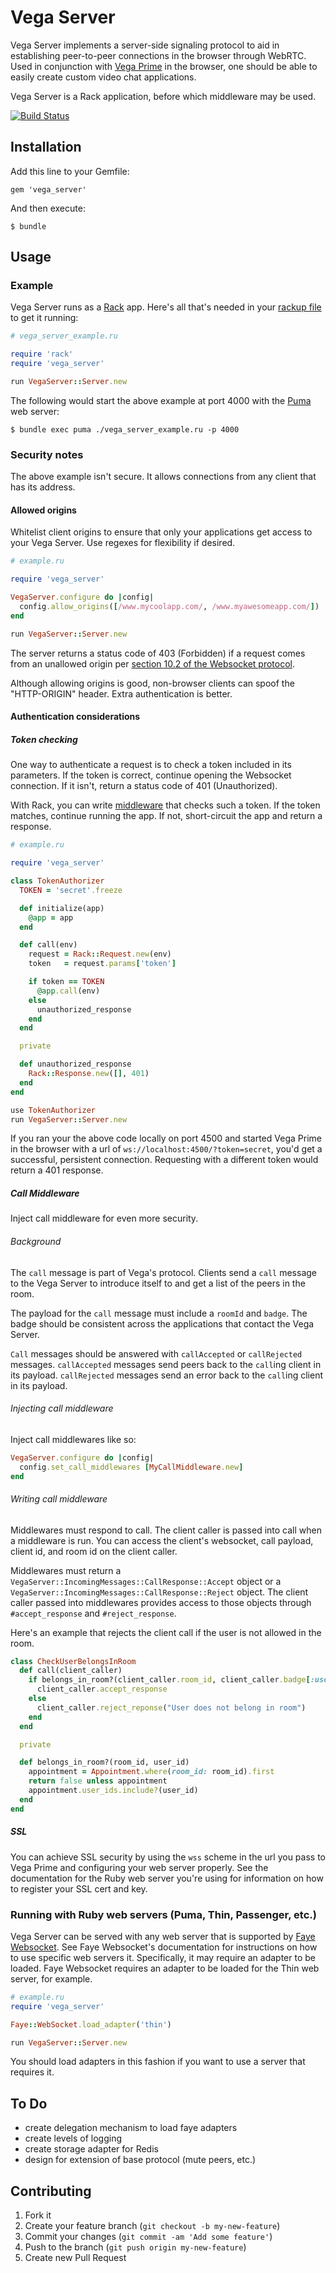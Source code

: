 # Vega Server

Vega Server implements a server-side signaling protocol to aid in establishing
peer-to-peer connections in the browser through WebRTC. Used in conjunction
with [Vega Prime](https://github.com/davejachimiak/vega-prime) in the browser,
one should be able to easily create custom video chat applications.

Vega Server is a Rack application, before which middleware may be used.

[![Build Status](https://travis-ci.org/davejachimiak/vega_server.svg?branch=master)](https://travis-ci.org/davejachimiak/vega_server)

## Installation

Add this line to your Gemfile:

    gem 'vega_server'

And then execute:

    $ bundle

## Usage

### Example

Vega Server runs as a [Rack](https://github.com/rack/rack) app.  Here's all
that's needed in your [rackup
file](https://github.com/rack/rack/wiki/%28tutorial%29-rackup-howto) to get it
running:

```ruby
# vega_server_example.ru

require 'rack'
require 'vega_server'

run VegaServer::Server.new
```

The following would start the above example at port 4000 with the
[Puma](https://github.com/puma/puma) web server:
```shell
$ bundle exec puma ./vega_server_example.ru -p 4000
```

### Security notes

The above example isn't secure.  It allows connections from any client that has
its address.

#### Allowed origins

Whitelist client origins to ensure that only your applications get access to
your Vega Server. Use regexes for flexibility if desired.

```ruby
# example.ru

require 'vega_server'

VegaServer.configure do |config|
  config.allow_origins([/www.mycoolapp.com/, /www.myawesomeapp.com/])
end

run VegaServer::Server.new
```

The server returns a status code of 403 (Forbidden) if a request comes from an
unallowed origin per [section 10.2 of the Websocket
protocol](http://tools.ietf.org/html/rfc6455#section-10.2).

Although allowing origins is good, non-browser clients can spoof the
"HTTP-ORIGIN" header.  Extra authentication is better.

#### Authentication considerations

##### Token checking

One way to authenticate a request is to check a token included in its
parameters.  If the token is correct, continue opening the Websocket
connection.  If it isn't, return a status code of 401 (Unauthorized).

With Rack, you can write
[middleware](http://www.amberbit.com/blog/2011/07/13/introduction-to-rack-middleware/)
that checks such a token.  If the token matches, continue running the app.  If
not, short-circuit the app and return a response.

```ruby
# example.ru

require 'vega_server'

class TokenAuthorizer
  TOKEN = 'secret'.freeze

  def initialize(app)
    @app = app
  end

  def call(env)
    request = Rack::Request.new(env)
    token   = request.params['token']

    if token == TOKEN
      @app.call(env) 
    else
      unauthorized_response
    end
  end

  private

  def unauthorized_response
    Rack::Response.new([], 401)
  end
end

use TokenAuthorizer
run VegaServer::Server.new
```

If you ran your the above code locally on port 4500 and started Vega Prime in
the browser with a url of `ws://localhost:4500/?token=secret`, you'd get a
successful, persistent connection. Requesting with a different token would
return a 401 response.

##### Call Middleware

Inject call middleware for even more security.

###### Background

The `call` message is part of Vega's protocol. Clients send a `call` message to
the Vega Server to introduce itself to and get a list of the peers in
the room.

The payload for the `call` message must include a `roomId` and `badge`. The
badge should be consistent across the applications that contact the Vega Server.

`Call` messages should be answered with `callAccepted` or `callRejected` messages.
`callAccepted` messages send peers back to the `call`ing client in its payload.
`callRejected` messages send an error back to the `call`ing client in its
payload.

###### Injecting call middleware

Inject call middlewares like so:

```ruby
VegaServer.configure do |config|
  config.set_call_middlewares [MyCallMiddleware.new]
end
```

###### Writing call middleware

Middlewares must respond to call. The client caller is passed into call when a
middleware is run. You can access the client's websocket, call payload, client
id, and room id on the client caller.

Middlewares must return a
`VegaServer::IncomingMessages::CallResponse::Accept` object or a
`VegaServer::IncomingMessages::CallResponse::Reject` object. The
client caller passed into middlewares provides access to those objects
through `#accept_response` and `#reject_response`.

Here's an example that rejects the client call if the user is not allowed in the
room.

```ruby
class CheckUserBelongsInRoom
  def call(client_caller)
    if belongs_in_room?(client_caller.room_id, client_caller.badge[:user_id])
      client_caller.accept_response
    else
      client_caller.reject_reponse("User does not belong in room")
    end
  end

  private

  def belongs_in_room?(room_id, user_id)
    appointment = Appointment.where(room_id: room_id).first
    return false unless appointment
    appointment.user_ids.include?(user_id)
  end
end
```

##### SSL

You can achieve SSL security by using the `wss` scheme in the url you pass to
Vega Prime and configuring your web server properly.  See the documentation for
the Ruby web server you're using for information on how to register your SSL
cert and key.

### Running with Ruby web servers (Puma, Thin, Passenger, etc.)

Vega Server can be served with any web server that is supported by [Faye
Websocket](https://github.com/faye/faye-websocket-ruby).  See Faye Websocket's
documentation for instructions on how to use specific web servers it.
Specifically, it may require an adapter to be loaded. Faye Websocket requires
an adapter to be loaded for the Thin web server, for example.

```ruby
# example.ru
require 'vega_server'

Faye::WebSocket.load_adapter('thin')

run VegaServer::Server.new
```

You should load adapters in this fashion if you want to use
a server that requires it. 

## To Do

* create delegation mechanism to load faye adapters
* create levels of logging
* create storage adapter for Redis
* design for extension of base protocol (mute peers, etc.)

## Contributing

1. Fork it
2. Create your feature branch (`git checkout -b my-new-feature`)
3. Commit your changes (`git commit -am 'Add some feature'`)
4. Push to the branch (`git push origin my-new-feature`)
5. Create new Pull Request
